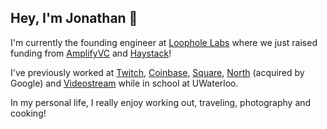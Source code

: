 ## Hey, I'm Jonathan 👋

I'm currently the founding engineer at [Loophole Labs](https://loopholelabs.io/) where we just raised funding from [AmplifyVC](https://amplifypartners.com/) and [Haystack](https://haystack.vc/)!

I've previously worked at [Twitch](https://www.twitch.tv/), [Coinbase](https://www.coinbase.com/), [Square](https://squareup.com/), [North](https://www.bynorth.com/) (acquired by Google) and [Videostream](https://getvideostream.com/) while in school at UWaterloo.

In my personal life, I really enjoy working out, traveling, photography and cooking!
